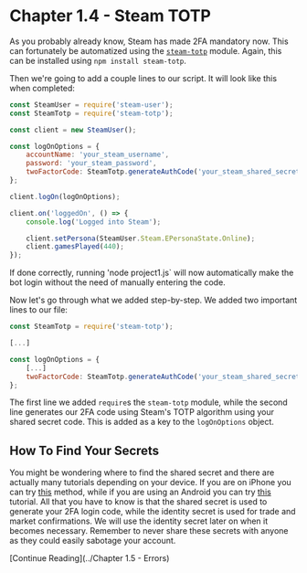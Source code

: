 # Chapter 1.4 - Steam TOTP

As you probably already know, Steam has made 2FA mandatory now. This can
fortunately be automatized using the [`steam-totp`](https://github.com/DoctorMcKay/node-steam-totp)
module. Again, this can be installed using `npm install steam-totp`.

Then we're going to add a couple lines to our script. It will look like this
when completed:

```js
const SteamUser = require('steam-user');
const SteamTotp = require('steam-totp');

const client = new SteamUser();

const logOnOptions = {
	accountName: 'your_steam_username',
	password: 'your_steam_password',
	twoFactorCode: SteamTotp.generateAuthCode('your_steam_shared_secret')
};

client.logOn(logOnOptions);

client.on('loggedOn', () => {
	console.log('Logged into Steam');

	client.setPersona(SteamUser.Steam.EPersonaState.Online);
	client.gamesPlayed(440);
});
```

If done correctly, running 'node project1.js` will now automatically make the
bot login without the need of manually entering the code.

Now let's go through what we added step-by-step. We added two important lines
to our file:

```js
const SteamTotp = require('steam-totp');

[...]

const logOnOptions = {
	[...]
	twoFactorCode: SteamTotp.generateAuthCode('your_steam_shared_secret')
};
```

The first line we added `require`s the `steam-totp` module, while the second
line generates our 2FA code using Steam's TOTP algorithm using your shared
secret code. This is added as a key to the `logOnOptions` object.

## How To Find Your Secrets

You might be wondering where to find the shared secret and there are actually
many tutorials depending on your device. If you are on iPhone you can try
[this](http://forums.backpack.tf/index.php?/topic/45995-guide-how-to-get-your-shared-secret-from-ios-device-steam-mobile/)
method, while if you are using an Android you can try [this](https://github.com/SMVampire/SteamBotDev/wiki/Getting-Shared-Secret-from-Android-(Windows))
tutorial. All that you have to know is that the shared secret is used to
generate your 2FA login code, while the identity secret is used for trade and
market confirmations. We will use the identity secret later on when it becomes
necessary. Remember to never share these secrets with anyone as they could
easily sabotage your account.

[Continue Reading](../Chapter 1.5 - Errors)
